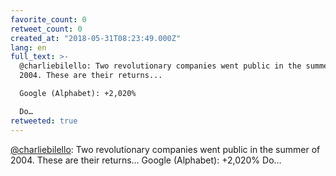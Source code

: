 ```yaml
---
favorite_count: 0
retweet_count: 0
created_at: "2018-05-31T08:23:49.000Z"
lang: en
full_text: >-
  @charliebilello: Two revolutionary companies went public in the summer of
  2004. These are their returns...

  Google (Alphabet): +2,020%

  Do…
retweeted: true
---
```


[@charliebilello](https://twitter.com/charliebilello): Two revolutionary
companies went public in the summer of 2004. These are their returns... Google
(Alphabet): +2,020% Do…
